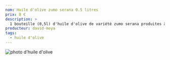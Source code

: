 ```yaml
---
nom: Huile d'olive zumo serana 0.5 litres
prix: 8 €
description: >
  1 bouteille (0,5l) d'huile d'olive de variété zumo serana produites à Valence (Espagne)
producteur: david-moya
tags: 
  - huile d'olive
---
```


![photo d'huile d'olive](./media/huile-olive.jpg)